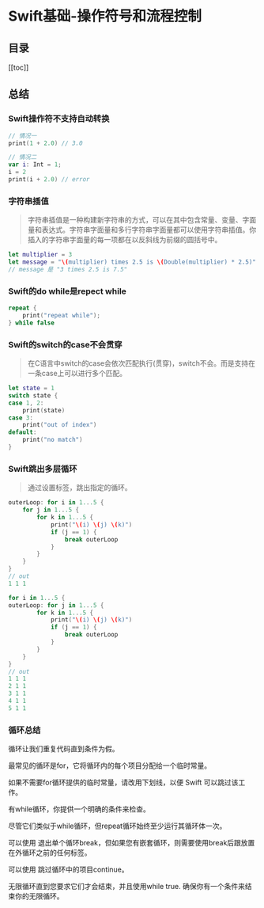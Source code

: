 # Swift基础-操作符号和流程控制

## 目录
[[toc]]

## 总结
### Swift操作符不支持自动转换
```swift
// 情况一
print(1 + 2.0) // 3.0

// 情况二
var i: Int = 1;
i = 2
print(i + 2.0) // error

```
### 字符串插值
> 字符串插值是一种构建新字符串的方式，可以在其中包含常量、变量、字面量和表达式。字符串字面量和多行字符串字面量都可以使用字符串插值。你插入的字符串字面量的每一项都在以反斜线为前缀的圆括号中。
```swift
let multiplier = 3
let message = "\(multiplier) times 2.5 is \(Double(multiplier) * 2.5)"
// message 是 "3 times 2.5 is 7.5"
```

### Swift的do while是repect while
```swift
repeat {
    print("repeat while");
} while false
```
### Swift的switch的case不会贯穿
> 在C语言中switch的case会依次匹配执行(贯穿)，switch不会。而是支持在一条case上可以进行多个匹配。
```swift
let state = 1
switch state {
case 1, 2:
    print(state)
case 3:
    print("out of index")
default:
    print("no match")
}
```
### Swift跳出多层循环
> 通过设置标签，跳出指定的循环。
```swift
outerLoop: for i in 1...5 {
    for j in 1...5 {
        for k in 1...5 {
            print("\(i) \(j) \(k)")
            if (j == 1) {
                break outerLoop
            }
        }
    }
}
// out
1 1 1

for i in 1...5 {
outerLoop: for j in 1...5 {
        for k in 1...5 {
            print("\(i) \(j) \(k)")
            if (j == 1) {
                break outerLoop
            }
        }
    }
}
// out
1 1 1
2 1 1
3 1 1
4 1 1
5 1 1
```
### 循环总结
循环让我们重复代码直到条件为假。

最常见的循环是for，它将循环内的每个项目分配给一个临时常量。

如果不需要for循环提供的临时常量，请改用下划线，以便 Swift 可以跳过该工作。

有while循环，你提供一个明确的条件来检查。

尽管它们类似于while循环，但repeat循环始终至少运行其循环体一次。

可以使用 退出单个循环break，但如果您有嵌套循环，则需要使用break后跟放置在外循环之前的任何标签。

可以使用 跳过循环中的项目continue。

无限循环直到您要求它们才会结束，并且使用while true. 确保你有一个条件来结束你的无限循环。
